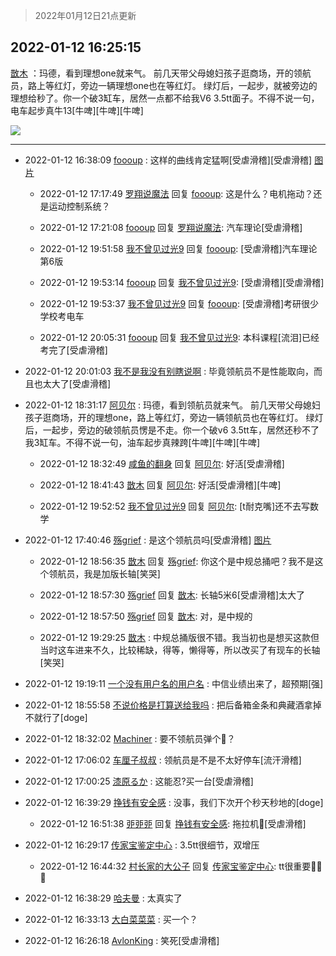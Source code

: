 > 2022年01月12日21点更新
<link rel="stylesheet" href="https://cdn.jsdelivr.net/gh/taotie6/sampleJSON@main/css/photo_show.css">
<meta name="referrer" content="no-referrer" />


 ## 2022-01-12 16:25:15 

 [㪚木](https://www.coolapk.com/feed/32772030?shareKey=NmE2NzA1ZmYwYjUzNjFkZTk4YWM~) ：玛德，看到理想one就来气。
前几天带父母媳妇孩子逛商场，开的领航员，路上等红灯，旁边一辆理想one也在等红灯。
绿灯后，一起步，就被旁边的理想给秒了。你一个破3缸车，居然一点都不给我V6 3.5tt面子。不得不说一句，电车起步真牛13[牛啤][牛啤][牛啤] 

<div class="album">
<img class="img-item" src="http://image.coolapk.com/feed/2021/0604/09/3142203_cc75c90b_1482_4911@300x300.gif" />
</div>

 ------- 

- 2022-01-12 16:38:09 [foooup](uid=12770621) : 这样的曲线肯定猛啊[受虐滑稽][受虐滑稽] [图片](http://image.coolapk.com/feed/2022/0112/16/12770621_b432470b_6688_2945_515@1940x2592.jpeg)

    - 2022-01-12 17:17:49 [罗翔说魔法](uid=2307872) 回复 [foooup](uid=12770621): 这是什么？电机拖动？还是运动控制系统？ 

    - 2022-01-12 17:21:08 [foooup](uid=12770621) 回复 [罗翔说魔法](uid=2307872): 汽车理论[受虐滑稽] 

    - 2022-01-12 19:51:58 [我不曾见过光9](uid=1784401) 回复 [foooup](uid=12770621): [受虐滑稽]汽车理论第6版 

    - 2022-01-12 19:53:14 [foooup](uid=12770621) 回复 [我不曾见过光9](uid=1784401): [受虐滑稽][受虐滑稽] 

    - 2022-01-12 19:53:37 [我不曾见过光9](uid=1784401) 回复 [foooup](uid=12770621): [受虐滑稽]考研很少学校考电车 

    - 2022-01-12 20:05:31 [foooup](uid=12770621) 回复 [我不曾见过光9](uid=1784401): 本科课程[流泪]已经考完了[受虐滑稽] 

- 2022-01-12 20:01:03 [我不是我没有别瞎说啊](uid=2231912) : 毕竟领航员不是性能取向，而且也太大了[受虐滑稽] 

- 2022-01-12 18:31:17 [阿贝尔](uid=717920) : 玛德，看到领航员就来气。
前几天带父母媳妇孩子逛商场，开的理想one，路上等红灯，旁边一辆领航员也在等红灯。
绿灯后，一起步，旁边的破领航员愣是不走。你一个破v6 3.5tt车，居然还秒不了我3缸车。不得不说一句，油车起步真辣跨[牛啤][牛啤][牛啤] 

    - 2022-01-12 18:32:49 [咸鱼的翻身](uid=3945270) 回复 [阿贝尔](uid=717920): 好活[受虐滑稽] 

    - 2022-01-12 18:41:43 [㪚木](uid=1081091) 回复 [阿贝尔](uid=717920): 好活[受虐滑稽][牛啤] 

    - 2022-01-12 19:52:52 [我不曾见过光9](uid=1784401) 回复 [阿贝尔](uid=717920): [t耐克嘴]还不去写数学 

- 2022-01-12 17:40:46 [殇grief](uid=4392516) : 是这个领航员吗[受虐滑稽] [图片](http://image.coolapk.com/feed/2021/1128/16/4392516_f5a3e117_7373_4532_937@3325x2494.jpeg)

    - 2022-01-12 18:56:35 [㪚木](uid=1081091) 回复 [殇grief](uid=4392516): 你这个是中规总捅吧？我不是这个领航员，我是加版长轴[笑哭] 

    - 2022-01-12 18:57:30 [殇grief](uid=4392516) 回复 [㪚木](uid=1081091): 长轴5米6[受虐滑稽]太大了 

    - 2022-01-12 18:57:50 [殇grief](uid=4392516) 回复 [㪚木](uid=1081091): 对，是中规的 

    - 2022-01-12 19:29:25 [㪚木](uid=1081091) : 中规总捅版很不错。我当初也是想买这款但当时这车进来不久，比较稀缺，得等，懒得等，所以改买了有现车的长轴[笑哭] 

- 2022-01-12 19:19:11 [一个没有用户名的用户名](uid=1314924) : 中信业绩出来了，超预期[强] 

- 2022-01-12 18:55:58 [不说价格是打算送给我吗](uid=3415876) : 把后备箱金条和典藏酒拿掉不就行了[doge] 

- 2022-01-12 18:32:02 [Machiner](uid=3114536) : 要不领航员弹个🐍？ 

- 2022-01-12 17:06:02 [车厘子叔叔](uid=1756803) : 领航员是不是不太好停车[流汗滑稽] 

- 2022-01-12 17:00:25 [漆原るか](uid=2574757) : 这能忍?买一台[受虐滑稽] 

- 2022-01-12 16:39:29 [挣钱有安全感](uid=1355663) : 没事，我们下次开个秒天秒地的[doge] 

    - 2022-01-12 16:51:38 [戼戼戼](uid=4044548) 回复 [挣钱有安全感](uid=1355663): 拖拉机🚜[受虐滑稽] 

- 2022-01-12 16:29:17 [传家宝鉴定中心](uid=1537223) : 3.5tt很细节，双增压 

    - 2022-01-12 16:44:32 [村长家的大公子](uid=685373) 回复 [传家宝鉴定中心](uid=1537223): tt很重要☝🏼️👀 

- 2022-01-12 16:38:29 [哈夫曼](uid=2536421) : 太真实了 

- 2022-01-12 16:33:13 [大白菜菜菜](uid=2081020) : 买一个？ 

- 2022-01-12 16:26:18 [AvlonKing](uid=964891) : 笑死[受虐滑稽] 

